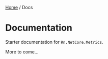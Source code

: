 [Home](/README.md) / Docs

# Documentation
Starter documentation for `Rn.NetCore.Metrics`.

More to come...

<!--(Rn.BuildScriptHelper){
	"version": "1.0.106",
	"replace": true
}(END)-->